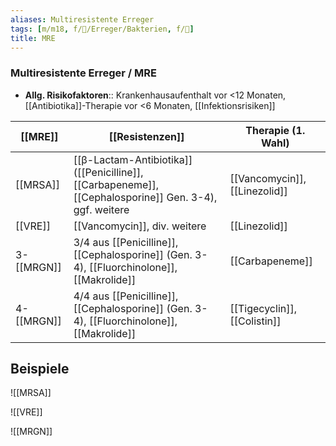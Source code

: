 ```yaml
---
aliases: Multiresistente Erreger
tags: [m/m18, f/🦠/Erreger/Bakterien, f/🦠]
title: MRE
---
```

### Multiresistente Erreger / MRE
- **Allg. Risikofaktoren**:: Krankenhausaufenthalt vor <12 Monaten, [[Antibiotika]]-Therapie vor <6 Monaten, [[Infektionsrisiken]]

| [[MRE]]    | [[Resistenzen]]                                                                                    | Therapie (1. Wahl)            |
| ---------- | -------------------------------------------------------------------------------------------------- | ----------------------------- |
| [[MRSA]]   | [[β-Lactam-Antibiotika]] ([[Penicilline]], [[Carbapeneme]], [[Cephalosporine]] Gen. 3-4), ggf. weitere | [[Vancomycin]], [[Linezolid]] |
| [[VRE]]    | [[Vancomycin]], div. weitere                                                                       | [[Linezolid]]                 |
| 3-[[MRGN]] | 3/4 aus [[Penicilline]], [[Cephalosporine]] (Gen. 3-4), [[Fluorchinolone]], [[Makrolide]]                                                                        | [[Carbapeneme]]   |
| 4-[[MRGN]] | 4/4 aus [[Penicilline]], [[Cephalosporine]] (Gen. 3-4), [[Fluorchinolone]], [[Makrolide]]                                                                                                   | [[Tigecyclin]], [[Colistin]]                              |


## Beispiele
![[MRSA]]

![[VRE]]

![[MRGN]]